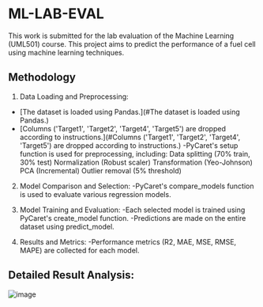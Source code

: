 # ML-LAB-EVAL
 This work is submitted for the lab evaluation of the Machine Learning (UML501) course. This project aims to predict the performance of a fuel cell using machine learning techniques.
## Methodology

1. Data Loading and Preprocessing:
- [The dataset is loaded using Pandas.](#The dataset is loaded using Pandas.)
- [Columns ('Target1', 'Target2', 'Target4', 'Target5') are dropped according to instructions.](#Columns ('Target1', 'Target2', 'Target4', 'Target5') are dropped according to instructions.)
-PyCaret's setup function is used for preprocessing, including:
       Data splitting (70% train, 30% test)
       Normalization (Robust scaler)
       Transformation (Yeo-Johnson)
       PCA (Incremental)
       Outlier removal (5% threshold)
   
2. Model Comparison and Selection:
-PyCaret's compare_models function is used to evaluate various regression models.

3. Model Training and Evaluation:
-Each selected model is trained using PyCaret's create_model function.
-Predictions are made on the entire dataset using predict_model.

4. Results and Metrics:
-Performance metrics (R2, MAE, MSE, RMSE, MAPE) are collected for each model.

## Detailed Result Analysis:

![image](https://github.com/user-attachments/assets/e5df5628-e0a5-447b-8e46-30d4dc6af631)




